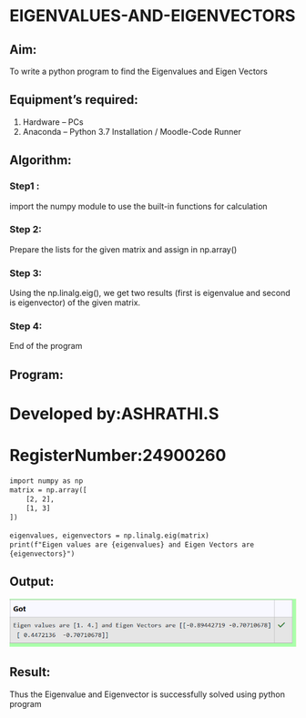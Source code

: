 # EIGENVALUES-AND-EIGENVECTORS
## Aim:
To write a python program to find the Eigenvalues and Eigen Vectors
## Equipment’s required:
1. 	Hardware – PCs
2. 	Anaconda – Python 3.7 Installation / Moodle-Code Runner
## Algorithm:
### Step1 :
import the numpy module to use the built-in functions for calculation 
### Step 2: 
Prepare the lists for the given matrix and assign in np.array()
### Step 3: 
Using the np.linalg.eig(),  we get two results (first is eigenvalue and second is eigenvector) of the given matrix.
### Step 4: 
End of the program

## Program:
# Developed by:ASHRATHI.S 
# RegisterNumber:24900260
    import numpy as np
    matrix = np.array([
        [2, 2],
        [1, 3]
    ])

    eigenvalues, eigenvectors = np.linalg.eig(matrix)
    print(f"Eigen values are {eigenvalues} and Eigen Vectors are {eigenvectors}")

## Output:
![alt text](<Screenshot 2024-12-23 194154.png>)
## Result:
Thus the Eigenvalue and Eigenvector is successfully solved using python program
